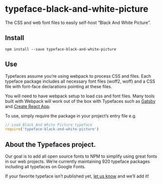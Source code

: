 
# typeface-black-and-white-picture

The CSS and web font files to easily self-host “Black And White Picture”.

## Install

`npm install --save typeface-black-and-white-picture`

## Use

Typefaces assume you’re using webpack to process CSS and files. Each typeface
package includes all necessary font files (woff2, woff) and a CSS file with
font-face declarations pointing at these files.

You will need to have webpack setup to load css and font files. Many tools built
with Webpack will work out of the box with Typefaces such as [Gatsby](https://github.com/gatsbyjs/gatsby)
and [Create React App](https://github.com/facebookincubator/create-react-app).

To use, simply require the package in your project’s entry file e.g.

```javascript
// Load Black And White Picture typeface
require('typeface-black-and-white-picture')
```

## About the Typefaces project.

Our goal is to add all open source fonts to NPM to simplify using great fonts in
our web projects. We’re currently maintaining 920 typeface packages
including all typefaces on Google Fonts.

If your favorite typeface isn’t published yet, [let us know](https://github.com/KyleAMathews/typefaces)
and we’ll add it!
